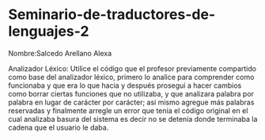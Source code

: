 # Seminario-de-traductores-de-lenguajes-2
Nombre:Salcedo Arellano Alexa

Analizador Léxico: 
Utilice el código que el profesor previamente compartido como base del analizador léxico, primero lo analice para comprender como funcionaba y que era lo que hacia
y después proseguí a hacer cambios como borrar ciertas funciones que no utilizaba, y que analizara palabra por palabra en lugar de carácter por carácter; 
así mismo agregue más palabras reservadas y finalmente arregle un error que tenía el código original en el cual analizaba basura del sistema es decir no se detenía 
donde terminaba la cadena que el usuario le daba.
